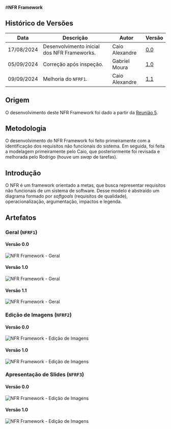#__NFR Framework__

## Histórico de Versões

| Data       | Descrição                                   | Autor          | Versão                                                 |
|------------|---------------------------------------------|----------------|--------------------------------------------------------|
| 17/08/2024 | Desenvolvimento inicial dos NFR Frameworks. | Caio Alexandre | [0.0](nfr-framework.md)                                |
| 05/09/2024 | Correção após inspeção.                     | Gabriel Moura  | [1.0](../analise/correcoes/nfr-framework_corrigido.md) |
| 09/09/2024 | Melhoria do `NFRF1`.                        | Caio Alexandre | [1.1](../analise/correcoes/nfr-framework_corrigido.md) |

## Origem

O desenvolvimento deste NFR Framework foi dado a partir da
[Reunião 5](../atas/reuniao05.md).

## Metodologia

O desenvolvimento do NFR Framework foi feito primeiramente com a identificação
dos requisitos não funcionais do sistema. Em seguida, foi feita a modelagem
primeiramente pelo Caio, que posteriormente foi revisada e melhorada pelo
Rodrigo (houve um *swap* de tarefas).

## Introdução

O NFR é um framework orientado a metas, que busca representar requisitos não
funcionais de um sistema de software. Desse modelo é abstraído um diagrama
formado por *softgoals* (requisitos de qualidade), operacionalização,
argumentação, impactos e legenda.

## Artefatos

### Geral (`NFRF1`)

#### Versão 0.0

![NFR Framework - Geral](../images/nfr-framework/v0.1/geral.png)

#### Versão 1.0

![NFR Framework - Geral](../images/nfr-framework/v1.0/geral.png)

#### Versão 1.1

![NFR Framework - Geral](../images/nfr-framework/v1.1/geral.png)

### Edição de Imagens (`NFRF2`)

#### Versão 0.0

![NFR Framework - Edição de Imagens](../images/nfr-framework/v0.0/edicao-de-imagens.png)

#### Versão 1.0

![NFR Framework - Edição de Imagens](../images/nfr-framework/v1.0/edicao-de-imagens.png)

### Apresentação de Slides (`NFRF3`)

#### Versão 0.0

![NFR Framework - Edição de Imagens](../images/nfr-framework/v0.0/apresentacao-de-slides.png)

#### Versão 1.0

![NFR Framework - Edição de Imagens](../images/nfr-framework/v1.0/apresentacao-de-slides.png)
